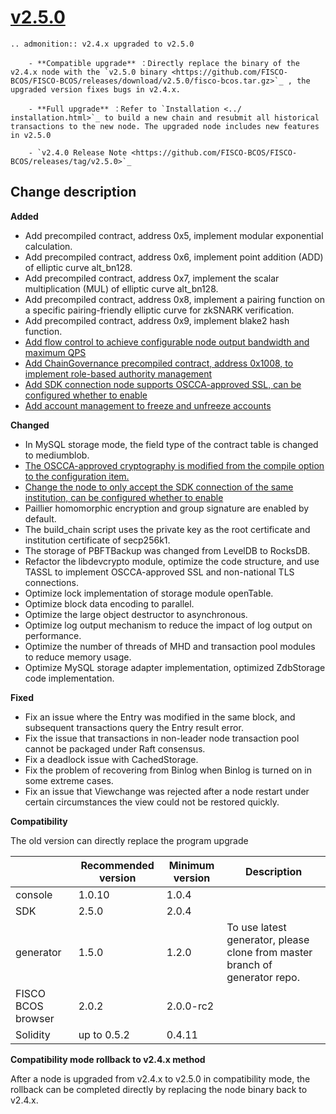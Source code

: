 # [v2.5.0](https://github.com/FISCO-BCOS/FISCO-BCOS/releases/tag/v2.5.0)

```eval_rst
.. admonition:: v2.4.x upgraded to v2.5.0

    - **Compatible upgrade** ：Directly replace the binary of the v2.4.x node with the `v2.5.0 binary <https://github.com/FISCO-BCOS/FISCO-BCOS/releases/download/v2.5.0/fisco-bcos.tar.gz>`_ , the upgraded version fixes bugs in v2.4.x.

    - **Full upgrade** ：Refer to `Installation <../ installation.html>`_ to build a new chain and resubmit all historical transactions to the new node. The upgraded node includes new features in v2.5.0

    - `v2.4.0 Release Note <https://github.com/FISCO-BCOS/FISCO-BCOS/releases/tag/v2.5.0>`_
```

## Change description

**Added**

- Add precompiled contract, address 0x5, implement modular exponential calculation.
- Add precompiled contract, address 0x6, implement point addition (ADD) of elliptic curve alt_bn128.
- Add precompiled contract, address 0x7, implement the scalar multiplication (MUL) of elliptic curve alt_bn128.
- Add precompiled contract, address 0x8, implement a pairing function on a specific pairing-friendly elliptic curve for zkSNARK verification.
- Add precompiled contract, address 0x9, implement blake2 hash function.
- [Add flow control to achieve configurable node output bandwidth and maximum QPS](../design/features/flow_control.md)
- [Add ChainGovernance precompiled contract, address 0x1008, to implement role-based authority management](../design/security_control/chain_governance.md)
- [Add SDK connection node supports OSCCA-approved SSL, can be configured whether to enable](../blockchain_dev/configuration.html#id10)
- [Add account management to freeze and unfreeze accounts](../design/features/account_management.md)

**Changed**

- In MySQL storage mode, the field type of the contract table is changed to mediumblob.
- [The OSCCA-approved cryptography is modified from the compile option to the configuration item.](../blockchain_dev/configuration.html#id10)
- [Change the node to only accept the SDK connection of the same institution, can be configured whether to enable](../blockchain_dev/configuration.html#p2p)
- Paillier homomorphic encryption and group signature are enabled by default.
- The build_chain script uses the private key as the root certificate and institution certificate of secp256k1.
- The storage of PBFTBackup was changed from LevelDB to RocksDB.
- Refactor the libdevcrypto module, optimize the code structure, and use TASSL to implement OSCCA-approved SSL and non-national TLS connections.
- Optimize lock implementation of storage module openTable.
- Optimize block data encoding to parallel.
- Optimize the large object destructor to asynchronous.
- Optimize log output mechanism to reduce the impact of log output on performance.
- Optimize the number of threads of MHD and transaction pool modules to reduce memory usage.
- Optimize MySQL storage adapter implementation, optimized ZdbStorage code implementation.

**Fixed**

- Fix an issue where the Entry was modified in the same block, and subsequent transactions query the Entry result error.
- Fix the issue that transactions in non-leader node transaction pool cannot be packaged under Raft consensus.
- Fix a deadlock issue with CachedStorage.
- Fix the problem of recovering from Binlog when Binlog is turned on in some extreme cases.
- Fix an issue that Viewchange was rejected after a node restart under certain circumstances the view could not be restored quickly.

**Compatibility**

The old version can directly replace the program upgrade


|                    | Recommended version | Minimum version | Description                                                  |
| ------------------ | ------------------- | --------------- | ------------------------------------------------------------ |
| console            | 1.0.10              | 1.0.4           |                                                              |
| SDK                | 2.5.0               | 2.0.4           |                                                              |
| generator          | 1.5.0               | 1.2.0           | To use latest generator, please clone from master branch of generator repo. |
| FISCO BCOS browser | 2.0.2               | 2.0.0-rc2       |                                                              |
| Solidity           | up to 0.5.2         | 0.4.11          |                                                              |

**Compatibility mode rollback to v2.4.x method**

After a node is upgraded from v2.4.x to v2.5.0 in compatibility mode, the rollback can be completed directly by replacing the node binary back to v2.4.x.

